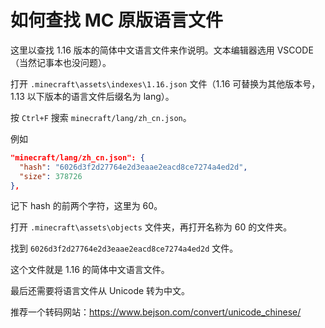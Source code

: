 # 如何查找 MC 原版语言文件

这里以查找 1.16 版本的简体中文语言文件来作说明。文本编辑器选用 VSCODE（当然记事本也没问题）。

打开 `.minecraft\assets\indexes\1.16.json` 文件（1.16 可替换为其他版本号，1.13 以下版本的语言文件后缀名为 lang）。

按 `Ctrl+F` 搜索 `minecraft/lang/zh_cn.json`。

例如

```json
"minecraft/lang/zh_cn.json": {
  "hash": "6026d3f2d27764e2d3eaae2eacd8ce7274a4ed2d",
  "size": 378726
},
```

记下 hash 的前两个字符，这里为 60。

打开 `.minecraft\assets\objects` 文件夹，再打开名称为 60 的文件夹。

找到 `6026d3f2d27764e2d3eaae2eacd8ce7274a4ed2d` 文件。

这个文件就是 1.16 的简体中文语言文件。

最后还需要将语言文件从 Unicode 转为中文。

推荐一个转码网站：<https://www.bejson.com/convert/unicode_chinese/>
